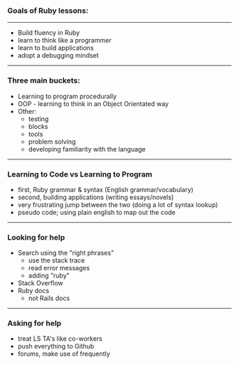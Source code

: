 ### Goals of Ruby lessons:
------
* Build fluency in Ruby
* learn to think like a programmer
* learn to build applications
* adopt a debugging mindset

------

### Three main buckets:
* Learning to program procedurally
* OOP - learning to think in an Object Orientated way
* Other:
  *  testing
  * blocks
  * tools
  * problem solving
  * developing familiarity with the language

------

### Learning to Code vs Learning to Program
* first, Ruby grammar & syntax (English grammar/vocabulary)
* second, building applications (writing essays/novels)
* very frustrating jump between the two (doing a lot of syntax lookup)
* pseudo code; using plain english to map out the code

------

### Looking for help
* Search using the "right phrases"
  * use the stack trace
  * read error messages
  * adding "ruby"
* Stack Overflow
* Ruby docs
  * not Rails docs

------

### Asking for help
* treat LS TA's like co-workers
* push everything to Github
* forums, make use of frequently 
